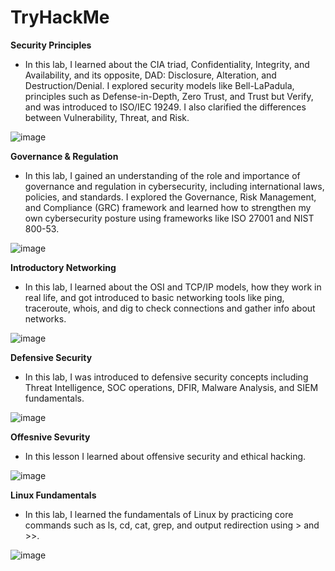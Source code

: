 # TryHackMe

**Security Principles**
- In this lab, I learned about the CIA triad, Confidentiality, Integrity, and Availability, and its opposite, DAD: Disclosure, Alteration, and Destruction/Denial. I explored security models like Bell-LaPadula, principles such as Defense-in-Depth, Zero Trust, and Trust but Verify, and was introduced to ISO/IEC 19249. I also clarified the differences between Vulnerability, Threat, and Risk.
 
![image](https://github.com/user-attachments/assets/e666ac96-ef8b-49d3-a00d-981ef7b5a073)

**Governance & Regulation**

- In this lab, I gained an understanding of the role and importance of governance and regulation in cybersecurity, including international laws, policies, and standards. I explored the Governance, Risk Management, and Compliance (GRC) framework and learned how to strengthen my own cybersecurity posture using frameworks like ISO 27001 and NIST 800-53.

![image](https://github.com/user-attachments/assets/0e79437a-316e-4897-8f2f-7bd8506fd71d)

**Introductory Networking**

- In this lab, I learned about the OSI and TCP/IP models, how they work in real life, and got introduced to basic networking tools like ping, traceroute, whois, and dig to check connections and gather info about networks.

![image](https://github.com/user-attachments/assets/4dd78a19-3e1d-4ea7-bc5a-3a3eccbf7309)

**Defensive Security**

- In this lab, I was introduced to defensive security concepts including Threat Intelligence, SOC operations, DFIR, Malware Analysis, and SIEM fundamentals.

![image](https://github.com/user-attachments/assets/33377ce7-dcba-468f-8e8a-7856a3cb25c6)

**Offesnive Sevurity**

- In this lesson I learned about offensive security and ethical hacking.

![image](https://github.com/user-attachments/assets/5b725b5c-2af2-4363-9bef-b57a072a9623)


**Linux Fundamentals**

- In this lab, I learned the fundamentals of Linux by practicing core commands such as ls, cd, cat, grep, and output redirection using > and >>.
  
![image](https://github.com/user-attachments/assets/2d35313b-37ff-4a5c-a9ff-3a87f600656b)
